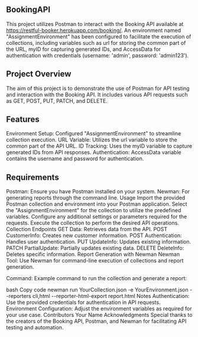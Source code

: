 ## BookingAPI
This project utilizes Postman to interact with the Booking API available at https://restful-booker.herokuapp.com/booking/. An environment named "AssignmentEnvironment" has been configured to facilitate the execution of collections, including variables such as url for storing the common part of the URL, myID for capturing generated IDs, and AccessData for authentication with credentials (username: 'admin', password: 'admin123').

## Project Overview
The aim of this project is to demonstrate the use of Postman for API testing and interaction with the Booking API. It includes various API requests such as GET, POST, PUT, PATCH, and DELETE.

## Features
 Environment Setup: Configured "AssignmentEnvironment" to streamline collection execution.
 URL Variable: Utilizes the url variable to store the common part of the API URL.
 ID Tracking: Uses the myID variable to capture generated IDs from API responses.
 Authentication: AccessData variable contains the username and password for authentication.
 
## Requirements
Postman: Ensure you have Postman installed on your system.
Newman: For generating reports through the command line.
Usage
Import the provided Postman collection and environment into your Postman application.
Select the "AssignmentEnvironment" for the collection to utilize the predefined variables.
Configure any additional settings or parameters required for the requests.
Execute the collection to perform the desired API operations.
Collection Endpoints
GET Data: Retrieves data from the API.
POST CustomerInfo: Creates new customer information.
POST Authentication: Handles user authentication.
PUT UpdateInfo: Updates existing information.
PATCH PartialUpdate: Partially updates existing data.
DELETE DeleteInfo: Deletes specific information.
Report Generation with Newman
Newman Tool: Use Newman for command-line execution of collections and report generation.

Command: Example command to run the collection and generate a report:

bash
Copy code
newman run YourCollection.json -e YourEnvironment.json --reporters cli,html --reporter-html-export report.html
Notes
Authentication: Use the provided credentials for authentication in API requests.
Environment Configuration: Adjust the environment variables as required for your use case.
Contributors
Your Name
Acknowledgments
Special thanks to the creators of the Booking API, Postman, and Newman for facilitating API testing and automation.

   
